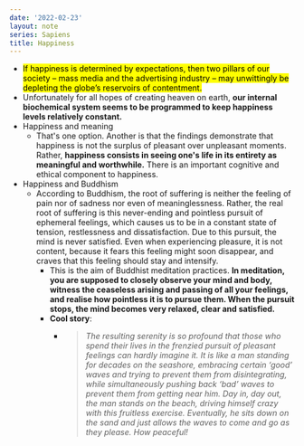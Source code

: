 ```yaml
---
date: '2022-02-23'
layout: note
series: Sapiens
title: Happiness
---
```


- <mark>If happiness is determined by expectations, then two pillars of our society – mass media and the advertising industry – may unwittingly be depleting the globe’s reservoirs of contentment.</mark>
- Unfortunately for all hopes of creating heaven on earth, **our internal biochemical system seems to be programmed to keep happiness levels relatively constant.**
- Happiness and meaning
	- That's one option. Another is that the findings demonstrate that happiness is not the surplus of pleasant over unpleasant moments. Rather, **happiness consists in seeing one's life in its entirety as meaningful and worthwhile.** There is an important cognitive and ethical component to happiness.
- Happiness and Buddhism
	- According to Buddhism, the root of suffering is neither the feeling of pain nor of sadness nor even of meaninglessness. Rather, the real root of suffering is this never-ending and pointless pursuit of ephemeral feelings, which causes us to be in a constant state of tension, restlessness and dissatisfaction. Due to this pursuit, the mind is never satisfied. Even when experiencing pleasure, it is not content, because it fears this feeling might soon disappear, and craves that this feeling should stay and intensify.
		- This is the aim of Buddhist meditation practices. **In meditation, you are supposed to closely observe your mind and body, witness the ceaseless arising and passing of all your feelings, and realise how pointless it is to pursue them. When the pursuit stops, the mind becomes very relaxed, clear and satisfied.**
		- **Cool story**: 
			- > _The resulting serenity is so profound that those who spend their lives in the frenzied pursuit of pleasant feelings can hardly imagine it. It is like a man standing for decades on the seashore, embracing certain ‘good’ waves and trying to prevent them from disintegrating, while simultaneously pushing back ‘bad’ waves to prevent them from getting near him. Day in, day out, the man stands on the beach, driving himself crazy with this fruitless exercise. Eventually, he sits down on the sand and just allows the waves to come and go as they please. How peaceful!_
